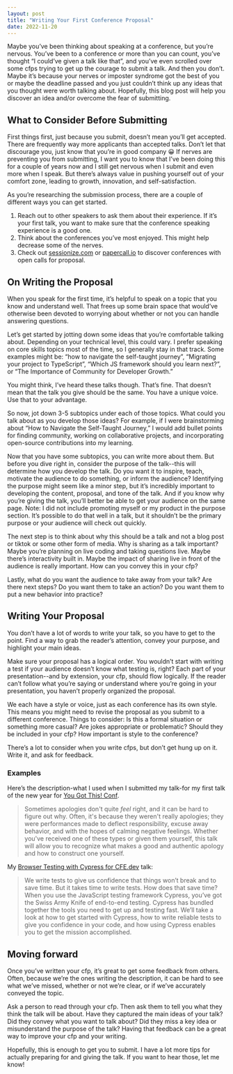 ```yaml
---
layout: post
title: "Writing Your First Conference Proposal"
date: 2022-11-20
---
```

Maybe you’ve been thinking about speaking at a conference, but you’re nervous. You’ve been to a conference or more than you can count, you’ve thought “I could’ve given a talk like that”, and you’ve even scrolled over some cfps trying to get up the courage to submit a talk. And then you don’t. Maybe it’s because your nerves or imposter syndrome got the best of you or maybe the deadline passed and you just couldn’t think up any ideas that you thought were worth talking about. Hopefully, this blog post will help you discover an idea and/or overcome the fear of submitting. 

##  What to Consider Before Submitting
First things first, just because you submit, doesn’t mean you’ll get accepted. There are frequently way more applicants than accepted talks. Don’t let that discourage you, just know that you’re in good company 😀 If nerves are preventing you from submitting, I want you to know that I’ve been doing this for a couple of years now and I still get nervous when I submit and even more when I speak. But there’s always value in pushing yourself out of your comfort zone, leading to growth, innovation, and self-satisfaction. 

As you’re researching the submission process, there are a couple of different ways you can get started.

1. Reach out to other speakers to ask them about their experience. If it’s your first talk, you want to make sure that the conference speaking experience is a good one. 
2. Think about the conferences you’ve most enjoyed. This might help decrease some of the nerves.
3. Check out [sessionize.com](https://sessionize.com/) or [papercall.io](https://www.papercall.io/) to discover conferences with open calls for proposal.

## On Writing the Proposal
When you speak for the first time, it’s helpful to speak on a topic that you know and understand well. That frees up some brain space that would’ve otherwise been devoted to worrying about whether or not you can handle answering questions. 

Let’s get started by jotting down some ideas that you’re comfortable talking about. Depending on your technical level, this could vary. I prefer speaking on core skills topics most of the time, so I generally stay in that track. Some examples might be: “how to navigate the self-taught journey”, “Migrating your project to TypeScript”, “Which JS framework should you learn next?”, or “The Importance of  Community for Developer Growth.”

You might think, I’ve heard these talks though. That’s fine. That doesn’t mean that the talk you give should be the same. You have a unique voice. Use that to your advantage.

So now, jot down 3-5 subtopics under each of those topics. What could you talk about as you develop those ideas? For example, if I were brainstorming about “How to Navigate the Self-Taught Journey,” I would add bullet points for finding community, working on collaborative projects, and incorporating open-source contributions into my learning. 

Now that you have some subtopics, you can write more about them. But before you dive right in, consider the purpose of the talk--this will determine how you develop the talk. Do you want it to inspire, teach, motivate the audience to do something, or inform the audience? Identifying the purpose might seem like a minor step, but it’s incredibly important to developing the content, proposal, and tone of the talk. And if you know why you’re giving the talk, you’ll better be able to get your audience on the same page. Note: I did not include promoting myself or my product in the purpose section. It’s possible to do that well in a talk, but it shouldn’t be the primary purpose or your audience will check out quickly. 

The next step is to think about why this should be a talk and not a blog post or tiktok or some other form of media. Why is sharing as a talk important? Maybe you’re planning on live coding and taking questions live. Maybe there’s interactivity built in. Maybe the impact of sharing live in front of the audience is really important. How can you convey this in your cfp? 

Lastly, what do you want the audience to take away from your talk? Are there next steps? Do you want them to take an action? Do you want them to put a new behavior into practice?

## Writing Your Proposal
You don’t have a lot of words to write your talk, so you have to get to the point. Find a way to grab the reader’s attention, convey your purpose, and highlight your main ideas. 

Make sure your proposal has a logical order. You wouldn’t start with writing a test if your audience doesn’t know what testing is, right? Each part of your presentation--and by extension, your cfp, should flow logically. If the reader can’t follow what you’re saying or understand where you’re going in your presentation, you haven’t properly organized the proposal.

We each have a style or voice, just as each conference has its own style. This means you might need to revise the proposal as you submit to a different conference. Things to consider: Is this a formal situation or something more casual? Are jokes appropriate or problematic? Should they be included in your cfp? How important is style to the conference?

There’s a lot to consider when you write cfps, but don’t get hung up on it. Write it, and ask for feedback. 


### Examples
Here’s the description-what I used when I submitted my talk-for my first talk of the new year for [You Got This! Conf](https://yougotthis.io/events/broadcasting-service/).

> Sometimes apologies don't quite *feel* right, and it can be hard to figure out why. Often, it's because they weren't really apologies; they were performances made to deflect responsibility, excuse away behavior, and with the hopes of calming negative feelings. Whether you've received one of these types or given them yourself, this talk will allow you to recognize what makes a good and authentic apology and how to construct one yourself.


My [Browser Testing with Cypress for CFE.dev](https://cfe.dev/sessions/testing-with-cypress/) talk:

> We write tests to give us confidence that things won’t break and to save time. But it takes time to write tests. How does that save time? When you use the JavaScript testing framework Cypress, you’ve got the Swiss Army Knife of end-to-end testing. Cypress has bundled together the tools you need to get up and testing fast. We’ll take a look at how to get started with Cypress, how to write reliable tests to give you confidence in your code, and how using Cypress enables you to get the mission accomplished.

## Moving forward
Once you’ve written your cfp, it’s great to get some feedback from others. Often, because we’re the ones writing the description, it can be hard to see what we’ve missed, whether or not we’re clear, or if we’ve accurately conveyed the topic. 

Ask a person to read through your cfp. Then ask them to tell you what they think the talk will be about. Have they captured the main ideas of your talk? Did they convey what you want to talk about? Did they miss a key idea or misunderstand the purpose of the talk? Having that feedback can be a great way to improve your cfp and your writing. 

Hopefully, this is enough to get you to submit. I have a lot more tips for actually preparing for and giving the talk. If you want to hear those, let me know!
